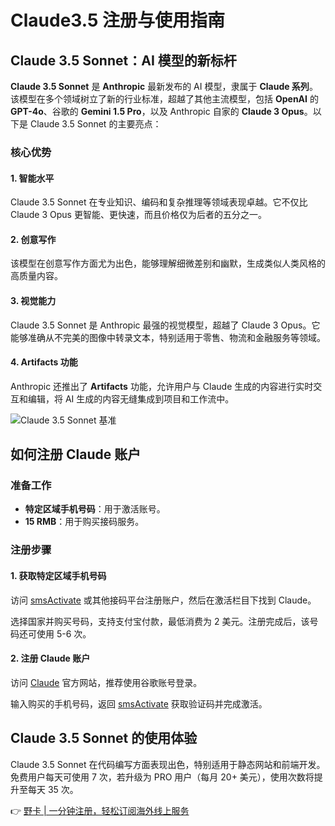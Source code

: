# Claude3.5 注册与使用指南

## Claude 3.5 Sonnet：AI 模型的新标杆

**Claude 3.5 Sonnet** 是 **Anthropic** 最新发布的 AI 模型，隶属于 **Claude 系列**。该模型在多个领域树立了新的行业标准，超越了其他主流模型，包括 **OpenAI** 的 **GPT-4o**、谷歌的 **Gemini 1.5 Pro**，以及 Anthropic 自家的 **Claude 3 Opus**。以下是 Claude 3.5 Sonnet 的主要亮点：

### 核心优势

#### 1. 智能水平
Claude 3.5 Sonnet 在专业知识、编码和复杂推理等领域表现卓越。它不仅比 Claude 3 Opus 更智能、更快速，而且价格仅为后者的五分之一。

#### 2. 创意写作
该模型在创意写作方面尤为出色，能够理解细微差别和幽默，生成类似人类风格的高质量内容。

#### 3. 视觉能力
Claude 3.5 Sonnet 是 Anthropic 最强的视觉模型，超越了 Claude 3 Opus。它能够准确从不完美的图像中转录文本，特别适用于零售、物流和金融服务等领域。

#### 4. Artifacts 功能
Anthropic 还推出了 **Artifacts** 功能，允许用户与 Claude 生成的内容进行实时交互和编辑，将 AI 生成的内容无缝集成到项目和工作流中。

![Claude 3.5 Sonnet 基准](&amp;w=3840&amp;q=75)

## 如何注册 Claude 账户

### 准备工作
- **特定区域手机号码**：用于激活账号。
- **15 RMB**：用于购买接码服务。

### 注册步骤

#### 1. 获取特定区域手机号码
访问 [smsActivate](https://sms-activate.io/) 或其他接码平台注册账户，然后在激活栏目下找到 Claude。



选择国家并购买号码，支持支付宝付款，最低消费为 2 美元。注册完成后，该号码还可使用 5-6 次。



#### 2. 注册 Claude 账户
访问 [Claude](https://claude.ai/) 官方网站，推荐使用谷歌账号登录。



输入购买的手机号码，返回 [smsActivate](https://sms-activate.io/) 获取验证码并完成激活。

## Claude 3.5 Sonnet 的使用体验

Claude 3.5 Sonnet 在代码编写方面表现出色，特别适用于静态网站和前端开发。免费用户每天可使用 7 次，若升级为 PRO 用户（每月 20+ 美元），使用次数将提升至每天 35 次。



👉 [野卡 | 一分钟注册，轻松订阅海外线上服务](https://bbtdd.com/yeka)
